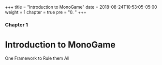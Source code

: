 +++
title = "Introduction to MonoGame"
date = 2018-08-24T10:53:05-05:00
weight = 1
chapter = true
pre = "0. "
+++

### Chapter 1

# Introduction to MonoGame

One Framework to Rule them All